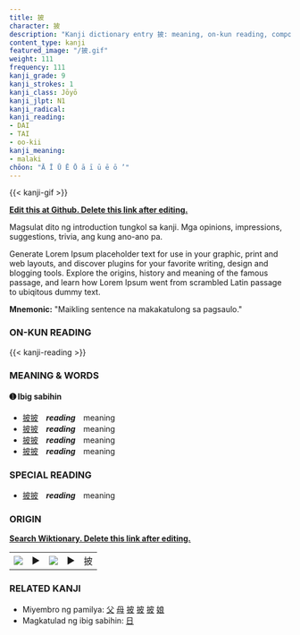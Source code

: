 ```yaml
---
title: 披
character: 披
description: "Kanji dictionary entry 披: meaning, on-kun reading, compounds, origin, related kanji"
content_type: kanji
featured_image: "/披.gif"
weight: 111
frequency: 111
kanji_grade: 9
kanji_strokes: 1
kanji_class: Jōyō
kanji_jlpt: N1
kanji_radical: 
kanji_reading: 
- DAI
- TAI
- oo-kii
kanji_meaning:
- malaki
chōon: "Ā Ī Ū Ē Ō ā ī ū ē ō ’"
---
```

[//]: # (Don't edit the line below. Kanji animated GIF code is automatically generated.)
{{< kanji-gif >}}

[//]: # (Edit below this line.)

**[Edit this at Github. Delete this link after editing.](https://github.com/tim0g/tim/tree/main/content/kanji/披/index.md)**

Magsulat dito ng introduction tungkol sa kanji. Mga opinions, impressions, suggestions, trivia, ang kung ano-ano pa.

Generate Lorem Ipsum placeholder text for use in your graphic, print and web layouts, and discover plugins for your favorite writing, design and blogging tools. Explore the origins, history and meaning of the famous passage, and learn how Lorem Ipsum went from scrambled Latin passage to ubiqitous dummy text.
 
**Mnemonic:** "Maikling sentence na makakatulong sa pagsaulo."

### ON-KUN READING

[//]: # (Don't edit the line below. ON-KUN READING code is automatically generated.)
{{< kanji-reading >}}

### MEANING & WORDS

#### ➊ **Ibig sabihin**
  - [披](../披)[披](../披)　***reading***　meaning
  - [披](../披)[披](../披)　***reading***　meaning
  - [披](../披)[披](../披)　***reading***　meaning
  - [披](../披)[披](../披)　***reading***　meaning

### SPECIAL READING
  - [披](../披)[披](../披)　***reading***　meaning

### ORIGIN

**[Search Wiktionary. Delete this link after editing.](https://wiktionary.org/wiki/披)**
<table class="kanji-table"><tr><td>
<img src="60px-披-bronze.svg.png">
</td><td>▶</td><td>
<img src="60px-披-oracle.svg.png">
</td><td>▶</td>
<td class="kanji-origin">披</td>
</tr></table>

### RELATED KANJI
- Miyembro ng pamilya: [父](../父) [母](../母) [披](../披) [披](../披) [披](../披) [娘](../娘)
- Magkatulad ng ibig sabihin: [日](../日)
